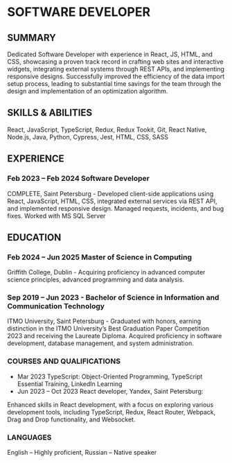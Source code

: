 # SOFTWARE DEVELOPER 

## SUMMARY
Dedicated Software Developer with experience in React, JS, HTML, and CSS, showcasing a proven track record in
crafting web sites and interactive widgets, integrating external systems through REST APIs, and implementing
responsive designs. Successfully improved the efficiency of the data import setup process, leading to substantial
time savings for the team through the design and implementation of an optimization algorithm.
## SKILLS & ABILITIES
React, JavaScript, TypeScript, Redux, Redux Tookit, Git, React Native, Node.js, Java, Python, Cypress, Jest, HTML,
CSS, SASS
## EXPERIENCE
### Feb 2023 – Feb 2024 Software Developer
COMPLETE, Saint Petersburg - Developed client-side applications using React, JavaScript, HTML, CSS, integrated
external services via REST API, and implemented responsive design. Managed
requests, incidents, and bug fixes. Worked with MS SQL Server
## EDUCATION
### Feb 2024 – Jun 2025 Master of Science in Computing
Griffith College, Dublin - Acquiring proficiency in advanced computer science principles, advanced
programming and data analysis.
### Sep 2019 – Jun 2023 - Bachelor of Science in Information and Communication Technology
ITMO University, Saint Petersburg - Graduated with honors, earning distinction in the ITMO University’s Best
Graduation Paper Competition 2023 and receiving the Laureate Diploma. Acquired
proficiency in software development, database management, and system
administration.
### COURSES AND QUALIFICATIONS
- Mar 2023 TypeScript: Object-Oriented Programming, TypeScript Essential Training, LinkedIn Learning
- Jun 2023 – Oct 2023 React developer, Yandex, Saint Petersburg:

Enhanced skills in React development, with a focus on exploring various
development tools, including TypeScript, Redux, React Router, Webpack, Drag and
Drop functionality, and Websocket.
### LANGUAGES
English – Highly proficient, Russian – Native speaker 
